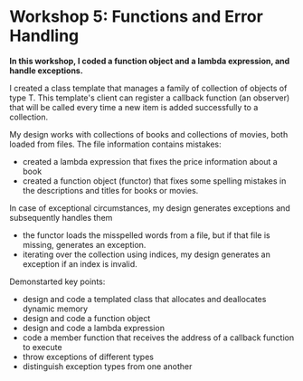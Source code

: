 
# Workshop 5: Functions and Error Handling

**In this workshop, I coded a function object and a lambda expression, and handle exceptions.**

I created a class template that manages a family of collection of objects of type T. This template's client can register a callback function (an observer) that will be called every time a new item is added successfully to a collection.

My design works with collections of books and collections of movies, both loaded from files. The file information contains mistakes:

- created a lambda expression that fixes the price information about a book
- created a function object (functor) that fixes some spelling mistakes in the descriptions and titles for books or movies.

In case of exceptional circumstances, my design generates exceptions and subsequently handles them

- the functor loads the misspelled words from a file, but if that file is missing, generates an exception.
- iterating over the collection using indices, my design generates an exception if an index is invalid.

Demonstarted key points:
- design and code a templated class that allocates and deallocates dynamic memory
- design and code a function object
- design and code a lambda expression
- code a member function that receives the address of a callback function to execute
- throw exceptions of different types
- distinguish exception types from one another
